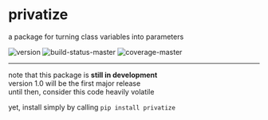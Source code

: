 
privatize
=========
a package for turning class variables into parameters

<nobr><img src="https://img.shields.io/pypi/v/privatize" alt="version"/></nobr>
<nobr><img src="https://img.shields.io/travis/com/lockhartlab/privatize/master"  alt="build-status-master"/></nobr>
<nobr><img src="https://img.shields.io/codecov/c/github/lockhartlab/privatize/master" alt="coverage-master"/></nobr>

<hr>

note that this package is **still in development**  
version 1.0 will be the first major release  
until then, consider this code heavily volatile

yet, install simply by calling ```pip install privatize```

